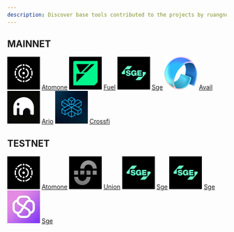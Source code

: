 ```yaml
---
description: Discover base tools contributed to the projects by ruangnode team.
---
```

## MAINNET
<img src="https://raw.githubusercontent.com/ruangnode/cosmos-images/main/logos/atomone.png" alt="" data-size="line"> [Atomone](mainnet/atomone/)
<img src="https://raw.githubusercontent.com/ruangnode/cosmos-images/main/logos/fuelsequencer.png" alt="" data-size="line"> [Fuel](mainnet/fuelsequencer/)
<img src="https://raw.githubusercontent.com/ruangnode/cosmos-images/main/logos/sge.png" alt="" data-size="line"> [Sge](mainnet/sge/)
<img src="https://raw.githubusercontent.com/ruangnode/cosmos-images/main/logos/avail.png" alt="" data-size="line"> [Avail](mainnet/avail/)
<img src="https://raw.githubusercontent.com/ruangnode/cosmos-images/main/logos/ario.png" alt="" data-size="line"> [Ario](mainnet/ar-io/)
<img src="https://raw.githubusercontent.com/ruangnode/cosmos-images/main/logos/crossfid.png" alt="" data-size="line"> [Crossfi](mainnet/crossfid/)

## TESTNET
<img src="https://raw.githubusercontent.com/ruangnode/cosmos-images/main/logos/atomone.png" alt="" data-size="line"> [Atomone](testnet/atomone/)
<img src="https://raw.githubusercontent.com/ruangnode/cosmos-images/main/logos/union.png" alt="" data-size="line"> [Union](testnet/union/)
<img src="https://raw.githubusercontent.com/ruangnode/cosmos-images/main/logos/sge.png" alt="" data-size="line"> [Sge](testnet/sge/)
<img src="https://raw.githubusercontent.com/ruangnode/cosmos-images/main/logos/sge.png" alt="" data-size="line"> [Sge](testnet/sge/)<img src="https://raw.githubusercontent.com/ruangnode/cosmos-images/main/logos/self.png" alt="" data-size="line"> [Sge](testnet/self/)
